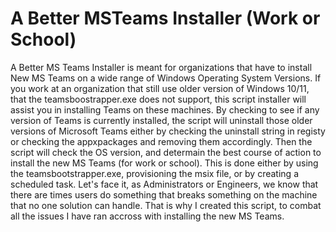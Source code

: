 # A Better MSTeams Installer (Work or School)
A Better MS Teams Installer is meant for organizations that have to install New MS Teams on a wide range of Windows Operating System Versions. If you work at an organization that still use older version of Windows 10/11, that the teamsboostrapper.exe does not support, this script installer will assist you in installing Teams on these machines. By checking to see if any version of Teams is currently installed, the script will uninstall those older versions of Microsoft Teams either by checking the uninstall string in registy or checking the appxpackages and removing them accordingly. Then the script will check the OS version, and determain the best course of action to install the new MS Teams (for work or school). This is done either by using the teamsbootstrapper.exe, provisioning the msix file, or by creating a scheduled task. Let's face it, as Administrators or Engineers, we know that there are times users do something that breaks something on the machine that no one solution can handle. That is why I created this script, to combat all the issues I have ran accross with installing the new MS Teams.
